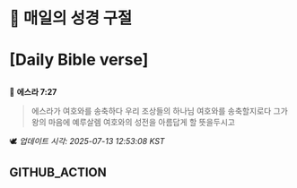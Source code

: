 # 🙏 매일의 성경 구절
# [Daily Bible verse]
##
<!-- START_BIBLE_VERSE -->
📖 **에스라 7:27**
> 에스라가 여호와를 송축하다 우리 조상들의 하나님 여호와를 송축할지로다 그가 왕의 마음에 예루살렘 여호와의 성전을 아름답게 할 뜻을두시고

🕊️ _업데이트 시각: 2025-07-13 12:53:08 KST_
  <!-- END_BIBLE_VERSE -->
## GITHUB_ACTION
